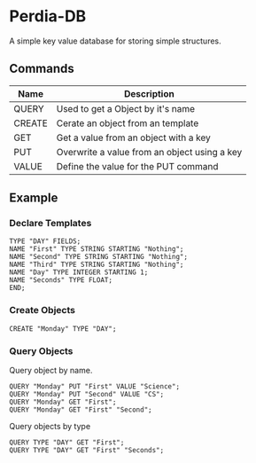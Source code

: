 # Perdia-DB
A simple key value database for storing simple structures.

## Commands
|Name|Description|
|-|-|
|QUERY|Used to get a Object by it's name|
|CREATE|Cerate an object from an template|
|GET|Get a value from an object with a key|
|PUT|Overwrite a value from an object using a key|
|VALUE|Define the value for the PUT command|

## Example

### Declare Templates

```
TYPE "DAY" FIELDS;
NAME "First" TYPE STRING STARTING "Nothing";
NAME "Second" TYPE STRING STARTING "Nothing";
NAME "Third" TYPE STRING STARTING "Nothing";
NAME "Day" TYPE INTEGER STARTING 1;
NAME "Seconds" TYPE FLOAT;
END;
```

### Create Objects

```
CREATE "Monday" TYPE "DAY";
```

### Query Objects

Query object by name.
```
QUERY "Monday" PUT "First" VALUE "Science";
QUERY "Monday" PUT "Second" VALUE "CS";
QUERY "Monday" GET "First";
QUERY "Monday" GET "First" "Second";
```

Query objects by type
```
QUERY TYPE "DAY" GET "First";
QUERY TYPE "DAY" GET "First" "Seconds";
```